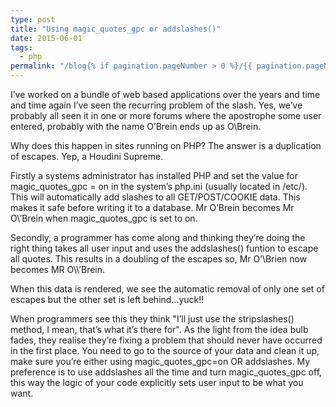 ```yaml
---
type: post
title: "Using magic_quotes_gpc or addslashes()"
date: 2015-06-01
tags: 
  - php
permalink: "/blog{% if pagination.pageNumber > 0 %}/{{ pagination.pageNumber }}{% endif %}/index.html"
---
```


I’ve worked on a bundle of web based applications over the years and time and time again I’ve seen the recurring problem of the slash. Yes, we’ve probably all seen it in one or more forums where the apostrophe some user entered, probably with the name O’Brein ends up as O\\Brein.

Why does this happen in sites running on PHP? The answer is a duplication of escapes. Yep, a Houdini Supreme.

Firstly a systems administrator has installed PHP and set the value for magic\_quotes\_gpc = on in the system’s php.ini (usually located in /etc/). This will automatically add slashes to all GET/POST/COOKIE data. This makes it safe before writing it to a database. Mr O’Brein becomes Mr O\\’Brein when magic\_quotes\_gpc is set to on.

Secondly, a programmer has come along and thinking they’re doing the right thing takes all user input and uses the addslashes() funtion to escape all quotes. This results in a doubling of the escapes so, Mr O’\\Brien now becomes MR O\\\\’Brein.

When this data is rendered, we see the automatic removal of only one set of escapes but the other set is left behind…yuck!!

When programmers see this they think "I’ll just use the stripslashes() method, I mean, that’s what it’s there for". As the light from the idea bulb fades, they realise they’re fixing a problem that should never have occurred in the first place. You need to go to the source of your data and clean it up, make sure you’re either using magic\_quotes\_gpc=on OR addslashes. My preference is to use addslashes all the time and turn magic\_quotes\_gpc off, this way the logic of your code explicitly sets user input to be what you want.
